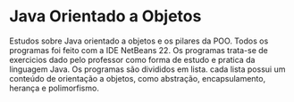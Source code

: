 # Java Orientado a Objetos
 Estudos sobre Java orientado a objetos e os pilares da POO. 
Todos os programas foi feito com a IDE NetBeans 22.
Os programas trata-se de exercicios dado pelo professor como forma de estudo e pratica da linguagem Java.
Os programas são divididos em lista.
cada lista possui um conteúdo de orientação a objetos, como abstração, encapsulamento, herança e polimorfismo.
